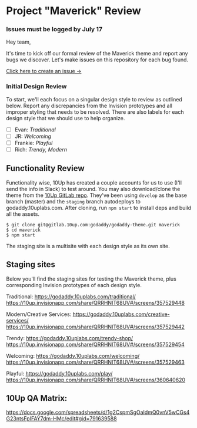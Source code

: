 # Project "Maverick" Review

### Issues must be logged by July 17

Hey team, 

It's time to kick off our formal review of the Maverick theme and report any bugs we discover. Let's make issues on this repository for each bug found. 

[Click here to create an issue &rarr;](https://github.com/godaddy/wp-project-maverick/issues/new/choose) 

### Initial Design Review
To start, we'll each focus on a singular design style to review as outlined below. Report any discrepancies from the Invision prototypes and all improper styling that needs to be resolved. There are also labels for each design style that we should use to help organize.   

- [ ] Evan: _Traditional_
- [ ] JR: _Welcoming_
- [ ] Frankie: _Playful_
- [ ] Rich: _Trendy, Modern_

## Functionality Review
Functionality wise, 10Up has created a couple accounts for us to use (I'll send the info in Slack) to test around. You may also download/clone the theme from the [10Up GitLab repo](https://gitlab.10up.com/godaddy/godaddy-theme). They've been using `develop` as the base branch (master) and the `staging` branch autodeploys to godaddy.10uplabs.com. After cloning, run `npm start` to install deps and build all the assets.  

```
$ git clone git@gitlab.10up.com:godaddy/godaddy-theme.git maverick
$ cd maverick
$ npm start
```

The staging site is a multisite with each design style as its own site.

## Staging sites
Below you'll find the staging sites for testing the Maverick theme, plus corresponding Invision prototypes of each design style. 

Traditional: 
https://godaddy.10uplabs.com/traditional/
https://10up.invisionapp.com/share/QRRHNIT68UV#/screens/357529448

Modern/Creative Services:
https://godaddy.10uplabs.com/creative-services/
https://10up.invisionapp.com/share/QRRHNIT68UV#/screens/357529442

Trendy:
https://godaddy.10uplabs.com/trendy-shop/
https://10up.invisionapp.com/share/QRRHNIT68UV#/screens/357529454

Welcoming:
https://godaddy.10uplabs.com/welcoming/
https://10up.invisionapp.com/share/QRRHNIT68UV#/screens/357529463

Playful:
https://godaddy.10uplabs.com/play/
https://10up.invisionapp.com/share/QRRHNIT68UV#/screens/360640620

## 10Up QA Matrix: 
https://docs.google.com/spreadsheets/d/1g2CspmSgOaIdmQ0vnV5wCGs4G23ntsFpIFAY7dm-HMc/edit#gid=791639588
